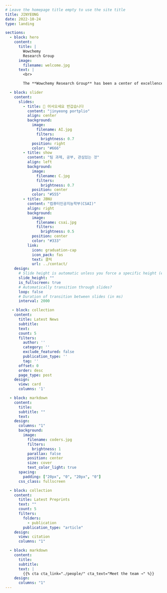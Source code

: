 ```yaml
---
# Leave the homepage title empty to use the site title
title: JINYEONG
date: 2022-10-24
type: landing

sections:
  - block: hero
    content:
      title: |
        Wowchemy
        Research Group
      image:
        filename: welcome.jpg
      text: |
        <br>

        The **Wowchemy Research Group** has been a center of excellence for Artificial Intelligence research, teaching, and practice since its founding in 2016.

  - block: slider
    content:
      slides:
        - title: 👋 어서오세요 반갑습니다
          content: "jinyeong portplio"
          align: center
          background:
            image:
              filename: AI.jpg
              filters:
                brightness: 0.7
            position: right
            color: "#666"
        - title: show
          content: "팀 과제, 공부, 관심있는 것"
          align: left
          background:
            image:
              filename: C.jpg
              filters:
                brightness: 0.7
            position: center
            color: "#555"
        - title: JBNU
          content: "컴퓨터인공지능학부(CSAI)"
          align: right
          background:
            image:
              filename: csai.jpg
              filters:
                brightness: 0.5
            position: center
            color: "#333"
          link:
            icon: graduation-cap
            icon_pack: fas
            text: 클릭
            url: ../contact/
    design:
      # Slide height is automatic unless you force a specific height (e.g. '400px')
      slide_height: ""
      is_fullscreen: true
      # Automatically transition through slides?
      loop: false
      # Duration of transition between slides (in ms)
      interval: 2000

   - block: collection
    content:
      title: Latest News
      subtitle:
      text:
      count: 5
      filters:
        author: ''
        category: ''
        exclude_featured: false
        publication_type: ''
        tag: ''
      offset: 0
      order: desc
      page_type: post
    design:
      view: card
      columns: '1'    

  - block: markdown
    content:
      title:
      subtitle: ""
      text:
    design:
      columns: "1"
      background:
        image:
          filename: coders.jpg
          filters:
            brightness: 1
          parallax: false
          position: center
          size: cover
          text_color_light: true
      spacing:
        padding: ["20px", "0", "20px", "0"]
      css_class: fullscreen

  - block: collection
    content:
      title: Latest Preprints
      text: ""
      count: 5
      filters:
        folders:
          - publication
        publication_type: "article"
    design:
      view: citation
      columns: "1"

  - block: markdown
    content:
      title:
      subtitle:
      text: |
        {{% cta cta_link="./people/" cta_text="Meet the team →" %}}
    design:
      columns: "1"
---
```

